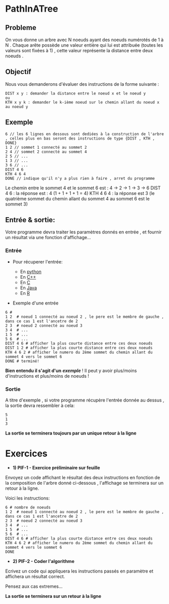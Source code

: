# PathInATree

## Probleme
On vous donne un arbre avec N noeuds ayant des noeuds numérotés de 1 à N . Chaque arête possède une valeur entière qui lui est attribuée (toutes les valeurs sont fixées à 1) , cette valeur représente la distance entre deux noeuds .

## Objectif

Nous vous demanderons d'évaluer des instructions de la forme suivante :

    DIST x y : demander la distance entre le noeud x et le noeud y
    ou
    KTH x y k : demander le k-ième noeud sur le chemin allant du noeud x au noeud y


## Exemple

```
6 // les 6 lignes en dessous sont dediées à la construction de l'arbre , celles plus en bas seront des instructions de type {DIST , KTH , DONE}
1 2 // sommet 1 connecté au sommet 2
2 4 // sommet 2 connecté au sommet 4
2 5 // ...
1 3 // ...
3 6 // ...
DIST 4 6
KTH 4 6 4
DONE // indique qu'il n'y a plus rien à faire , arret du programme
```

Le chemin entre le sommet 4 et le sommet 6 est : 4 -> 2 -> 1 -> 3 -> 6
DIST 4 6 : la réponse est : 4 (1 + 1 + 1 + 1 = 4)
KTH 4 6 4 : la réponse est 3 (le quatrième sommet du chemin allant du sommet 4 au sommet 6 est le sommet 3)

## Entrée & sortie:

Votre programme devra traiter les paramètres donnés en entrée , et fournir un résultat via une fonction d'affichage...

### Entrée
+ Pour récuperer l'entrée:
  + En [python](https://github.com/GRnice/ConcoursJuin/blob/master/IO/entreePython.md  "python")
  + En [C++](https://github.com/GRnice/ConcoursJuin/blob/master/IO/entreeCPP.md  "C++")
  + En [C](https://github.com/GRnice/ConcoursJuin/blob/master/IO/entreeC.md "C")
  + En [Java](https://github.com/GRnice/ConcoursJuin/blob/master/IO/entreeJava.md "Java")
  + En [R](https://github.com/GRnice/ConcoursJuin/blob/master/IO/entreeR.md "Java")

+ Exemple d'une entrée
```
6 # 
1 2  # noeud 1 connecté au noeud 2 , le pere est le membre de gauche , dans ce cas 1 est l'ancetre de 2
2 3  # noeud 2 connecté au noeud 3
3 4  # ...
1 5  # ...
5 6  # ...
DIST 4 6 # afficher la plus courte distance entre ces deux noeuds
DIST 1 2 # afficher la plus courte distance entre ces deux noeuds
KTH 4 6 2 # afficher le numero du 2ème sommet du chemin allant du sommet 4 vers le sommet 6
DONE # terminé!
```
  
  **Bien entendu il s'agit d'un** ***exemple*** ! Il peut y avoir plus/moins d'instructions et plus/moins de noeuds !
  
### Sortie
A titre d'exemple , si votre programme récupère l'entrée donnée au dessus , la sortie devra ressembler à cela:
```
5
1
3

```
**La sortie se terminera toujours par un unique retour à la ligne**

# Exercices

+ **1) PIF-1 - Exercice préliminaire sur feuille**


Envoyez un code affichant le résultat des deux instructions en fonction de la composition de l'arbre donné ci-dessous , l'affichage se terminera sur un retour à la ligne.

Voici les instructions:

```
6 # nombre de noeuds
1 2  # noeud 1 connecté au noeud 2 , le pere est le membre de gauche , dans ce cas 1 est l'ancetre de 2
2 3  # noeud 2 connecté au noeud 3
3 4  # ...
1 5  # ...
5 6  # ...
DIST 4 6 # afficher la plus courte distance entre ces deux noeuds
KTH 4 6 2 # afficher le numero du 2ème sommet du chemin allant du sommet 4 vers le sommet 6
DONE
```

+ **2) PIF-2 - Coder l'algorithme**

Ecrivez un code qui appliquera les instructions passés en paramètre et affichera un résultat correct.

Pensez aux cas extremes...

**La sortie se terminera sur un retour à la ligne**
